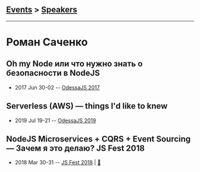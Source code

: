 ## [Events](../README.md) > [Speakers](../speakers.md)
---

# Роман Саченко

## Oh my Node или что нужно знать о безопасности в NodeJS
- 2017 Jun 30-02 -- [OdessaJS 2017](https://www.youtube.com/watch?v=n4JD6yFlxBs)    
## Serverless (AWS) — things I&#39;d like to knew
- 2019 Jul 19-21 -- [OdessaJS 2019](https://www.youtube.com/watch?v=YzvsCsAJLjo)    
## NodeJS Microservices + CQRS + Event Sourcing — Зачем я это делаю? JS Fest 2018
- 2018 Mar 30-31 -- [JS Fest 2018](https://www.youtube.com/watch?v=257lVP7R5XM)  | [:notebook:](https://slides.com/roman_sachenko/nodejs_cqrs_event_sourcing/#/)  
